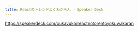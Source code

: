 ```yaml
---
title: Reactのトレンドよくわからん - Speaker Deck
---
```


https://speakerdeck.com/oukayuka/reactnotorentoyokuwakaran

